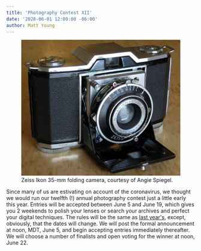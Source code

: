 ```yaml
---
title: 'Photography Contest XII'
date: '2020-06-01 12:00:00 -06:00'
author: Matt Young
---
```

<figure>
<img src="/uploads/2020/IMG_3500_Zeiss_Camera_600.jpg" alt="Zeiss Ikon 35-mm folding camera"/>
<figcaption>Zeiss Ikon 35-mm folding camera, courtesy of Angie Spiegel.
</figcaption>
</figure>

Since many of us are estivating on account of the coronavirus, we thought we would run our twelfth (!) annual photography contest just a little early this year. Entries will be accepted between June 5 and June 19, which gives you 2 weekends to polish your lenses or search your archives and perfect your digital techniques. The rules will be the same as <a href="https://pandasthumb.org/archives/2019/06/photography-contest-xi.html">last year's</a>, except, obviously, that the dates will change. We will post the formal announcement at noon, MDT, June 5, and begin accepting entries immediately thereafter. We will choose a number of finalists and open voting for the winner at noon, June 22.
